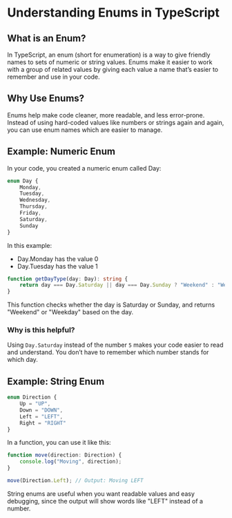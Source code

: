 # Understanding Enums in TypeScript

## What is an Enum?

In TypeScript, an enum (short for enumeration) is a way to give friendly names to sets of numeric or string values. Enums make it easier to work with a group of related values by giving each value a name that’s easier to remember and use in your code.

## Why Use Enums?

Enums help make code cleaner, more readable, and less error-prone. Instead of using hard-coded values like numbers or strings again and again, you can use enum names which are easier to manage.

## Example: Numeric Enum

In your code, you created a numeric enum called Day:

```ts
enum Day {
    Monday,
    Tuesday,
    Wednesday,
    Thursday,
    Friday,
    Saturday,
    Sunday
}
```

In this example:

- Day.Monday has the value 0  
- Day.Tuesday has the value 1  

```ts
function getDayType(day: Day): string {
    return day === Day.Saturday || day === Day.Sunday ? "Weekend" : "Weekday";
}
```

This function checks whether the day is Saturday or Sunday, and returns "Weekend" or "Weekday" based on the day.

### Why is this helpful?

Using `Day.Saturday` instead of the number `5` makes your code easier to read and understand. You don’t have to remember which number stands for which day.

## Example: String Enum

```ts
enum Direction {
    Up = "UP",
    Down = "DOWN",
    Left = "LEFT",
    Right = "RIGHT"
}
```

In a function, you can use it like this:

```ts
function move(direction: Direction) {
    console.log("Moving", direction);
}

move(Direction.Left); // Output: Moving LEFT
```

String enums are useful when you want readable values and easy debugging, since the output will show words like "LEFT" instead of a number.
